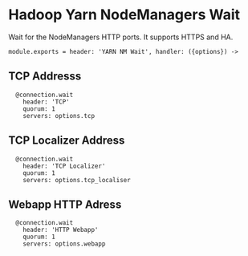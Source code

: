 
# Hadoop Yarn NodeManagers Wait

Wait for the NodeManagers HTTP ports. It supports HTTPS and HA.

    module.exports = header: 'YARN NM Wait', handler: ({options}) ->

## TCP Addresss

      @connection.wait
        header: 'TCP'
        quorum: 1
        servers: options.tcp

## TCP Localizer Address

      @connection.wait
        header: 'TCP Localizer'
        quorum: 1
        servers: options.tcp_localiser

## Webapp HTTP Adress

      @connection.wait
        header: 'HTTP Webapp'
        quorum: 1
        servers: options.webapp
